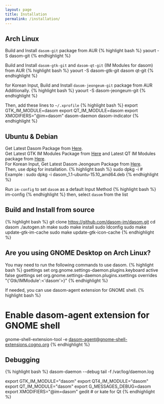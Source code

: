 ```yaml
---
layout: page
title: Installation
permalink: /installation/
---
```


## Arch Linux
Build and Install ```dasom-git``` package from AUR
{% highlight bash %}
yaourt -S dasom-git
{% endhighlight %}

Build and Install ```dasom-gtk-git``` and ```dasom-qt-git``` (IM Modules for dasom) from AUR
{% highlight bash %}
yaourt -S dasom-gtk-git dasom qt-git
{% endhighlight %}

for Korean Input, Build and Install ```dasom-jeongeum-git``` package from AUR Additionally.
{% highlight bash %}
yaourt -S dasom-jeongeum-git
{% endhighlight %}

Then, add these lines to ```~/.xprofile```
{% highlight bash %}
export GTK_IM_MODULE=dasom
export QT_IM_MODULE=dasom
export XMODIFIERS="@im=dasom"
dasom-daemon
dasom-indicator
{% endhighlight %}

## Ubuntu & Debian
Get Latest Dasom Package from [Here](https://github.com/dasom-im/dasom/releases).<br>
Get Latest GTK IM Modules Package from [Here](https://github.com/dasom-im/dasom-gtk/releases) and Latest QT IM Modules package from [Here](https://github.com/dasom-im/dasom-qt/releases).<br>
For Korean Input, Get Latest Dasom Jeongeum Package from [Here](https://github.com/dasom-im/dasom-jeongeum/releases). <br>
Then, use dpkg for installation.
{% highlight bash %}
sudo dpkg -i <Path To Package> # Example : sudo dpkg -i dasom_1.1-ubuntu-15.10_amd64.deb
{% endhighlight %}

Run ```im-config``` to set ```dasom``` as a default Input Method
{% highlight bash %}
im-config
{% endhighlight %}
then, select ```dasom``` from the list

## Build and Install from source
{% highlight bash %}
git clone https://github.com/dasom-im/dasom.git
cd dasom
./autogen.sh
make
sudo make install
sudo ldconfig
sudo make update-gtk-im-cache
sudo make update-gtk-icon-cache
{% endhighlight %}

## Are you using GNOME Desktop on Arch Linux?
You may need to run the following commands to use dasom.
{% highlight bash %}
gsettings set org.gnome.settings-daemon.plugins.keyboard active false
gsettings set org.gnome.settings-daemon.plugins.xsettings overrides "{'Gtk/IMModule':<'dasom'>}"
{% endhighlight %}

If needed, you can use dasom-agent extension for GNOME shell.
{% highlight bash %}
# Enable dasom-agent extension for GNOME shell
gnome-shell-extension-tool -e dasom-agent@gnome-shell-extensions.cogno.org
{% endhighlight %}

## Debugging
{% highlight bash %}
dasom-daemon --debug
tail -f /var/log/daemon.log

export GTK_IM_MODULE="dasom"
export QT4_IM_MODULE="dasom"
export QT_IM_MODULE="dasom"
export G_MESSAGES_DEBUG=dasom
export XMODIFIERS="@im=dasom"
gedit # or kate for Qt
{% endhighlight %}
